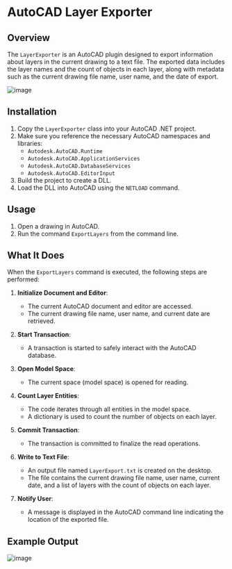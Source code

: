 # AutoCAD Layer Exporter

## Overview

The `LayerExporter` is an AutoCAD plugin designed to export information about layers in the current drawing to a text file. The exported data includes the layer names and the count of objects in each layer, along with metadata such as the current drawing file name, user name, and the date of export.

![image](https://github.com/user-attachments/assets/497019b5-b9f2-4495-8972-89d9a0834c88)
## Installation

1. Copy the `LayerExporter` class into your AutoCAD .NET project.
2. Make sure you reference the necessary AutoCAD namespaces and libraries:
   - `Autodesk.AutoCAD.Runtime`
   - `Autodesk.AutoCAD.ApplicationServices`
   - `Autodesk.AutoCAD.DatabaseServices`
   - `Autodesk.AutoCAD.EditorInput`
3. Build the project to create a DLL.
4. Load the DLL into AutoCAD using the `NETLOAD` command.

## Usage

1. Open a drawing in AutoCAD.
2. Run the command `ExportLayers` from the command line.

## What It Does

When the `ExportLayers` command is executed, the following steps are performed:

1. **Initialize Document and Editor**: 
   - The current AutoCAD document and editor are accessed.
   - The current drawing file name, user name, and current date are retrieved.

2. **Start Transaction**:
   - A transaction is started to safely interact with the AutoCAD database.

3. **Open Model Space**:
   - The current space (model space) is opened for reading.

4. **Count Layer Entities**:
   - The code iterates through all entities in the model space.
   - A dictionary is used to count the number of objects on each layer.

5. **Commit Transaction**:
   - The transaction is committed to finalize the read operations.

6. **Write to Text File**:
   - An output file named `LayerExport.txt` is created on the desktop.
   - The file contains the current drawing file name, user name, current date, and a list of layers with the count of objects on each layer.

7. **Notify User**:
   - A message is displayed in the AutoCAD command line indicating the location of the exported file.

## Example Output

![image](https://github.com/user-attachments/assets/67611d43-24b9-4414-b7c6-3bbbb432486b)


